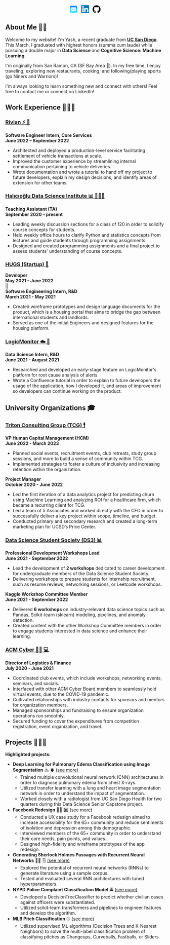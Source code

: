 ---
---
<center>
<a href="mailto: ypotdar@ucsd.edu" ><img src="assets/Email_Logo.png" alt="Email Logo" width="25" /></a> &nbsp; 
<a href="https://www.linkedin.com/in/yashmpotdar/" target = "_blank"><img src="assets/LinkedIn_Logo.png" alt="LinkedIn Logo" width="25" /></a> &nbsp; 
<a href="https://github.com/YashPotdar" target = "_blank"><img src="assets/Github_Logo.png" alt="Github Logo" width="25" /></a>
</center>

## About Me ✌🏽

Welcome to my website! I'm Yash, a recent graduate from <a href="https://www.ucsd.edu/" target = "_blank">**UC San Diego**</a>. This March, I graduated with highest honors (summa cum laude) while pursuing a double major in **Data Science** and **Cognitive Science: Machine Learning**.

I'm originally from San Ramon, CA (SF Bay Area 🌉). In my free time, I enjoy traveling, exploring new restaurants, cooking, and following/playing sports (go Niners and Warriors)!

I'm always looking to learn something new and connect with others! Feel free to contact me or connect on LinkedIn!

## Work Experience 🧑🏽‍💻

### <a href="https://rivian.com/" target = "_blank">Rivian ⚡ 🚙</a>
**Software Engineer Intern, Core Services** <br>
**June 2022 – September 2022**
- Architected and deployed a production-level service facilitating settlement of vehicle transactions at scale.
- Improved the customer experience by streamlining internal communication pertaining to vehicle deliveries.
- Wrote documentation and wrote a tutorial to hand off my project to future developers, explain my design decisions, and identify areas of extension for other teams.

### <a href="https://datascience.ucsd.edu/" target = "_blank">Halıcıoğlu Data Science Institute 📊 🧑🏽‍🏫</a>
**Teaching Assistant (TA)** <br>
**September 2020 – present**
- Leading weekly discussion sections for a class of 120 in order to solidify course concepts for students.
- Held weekly office hours to clarify Python and statistics concepts from lectures and guide students through programming assignments.
- Designed and created programming assignments and a final project to assess students' understanding of course concepts.

### <a href="https://wefunder.com/hugs" target = "_blank">HUGS (Startup) 🏡</a>
**Developer** <br>
**May 2021 - June 2022** <br>
||<br>
**Software Engineering Intern, R&D** <br>
**March 2021 - May 2021**
- Created wireframe prototypes and design language documents for the product, which is a housing portal that aims to bridge the gap between international students and landlords.
- Served as one of the initial Engineers and designed features for the housing platform.

### <a href="https://www.logicmonitor.com/" target = "_blank">LogicMonitor ☁️ 🤖</a>
**Data Science Intern, R&D** <br>
**June 2021 - August 2021**
- Researched and developed an early-stage feature on LogicMonitor's platform for root cause analysis of alerts. 
- Wrote a Confluence tutorial in order to explain to future developers the usage of the application, how I developed it, and areas of improvement so developers can continue working on the product.



## University Organizations 🎓

### <a href="https://www.ucsdtcg.org/" target = "_blank">Triton Consulting Group (TCG) 🕴️</a>
**VP Human Capital Management (HCM)** <br>
**June 2022 - March 2023**
- Planned social events, recruitment events, club retreats, study group sessions, and more to build a sense of community within TCG. 
- Implemented strategies to foster a culture of inclusivity and increasing retention within the organization.

**Project Manager** <br>
**October 2020 - June 2022**
- Led the first iteration of a data analytics project for predicting churn using Machine Learning and analyzing ROI for a healthcare firm, which became a recurring client for TCG.
- Led a team of 5 Associates and worked directly with the CFO in order to successfully deliver a key project within scope, timeline, and budget.  
- Conducted primary and secondary research and created a long-term marketing plan for UCSD’s Price Center.

### <a href="https://ds3.ucsd.edu/" target = "_blank">Data Science Student Society (DS3) 📊</a>
**Professional Development Workshops Lead** <br>
**June 2021 - September 2022**
- Lead the development of **2 workshops** dedicated to career development for undergraduate members of the Data Science Student Society.
- Delivering workshops to prepare students for internship recruitment, such as resume reviews, networking sessions, or Leetcode workshops.

**Kaggle Workshop Committee Member** <br>
**June 2021 - September 2022**
- Delivered **6 workshops** on industry-relevant data science topics such as Pandas, Scikit-learn (sklearn) modeling, pipelines, and anomaly detection.
- Created content with the other Workshop Committee members in order to engage students interested in data science and enhance their learning.

### <a href="https://acmucsd.com/communities#Cyber" target = "_blank">ACM Cyber 🥷🏼 💻</a>
**Director of Logistics & Finance** <br>
**July 2020 - June 2021**
- Coordinated club events, which include workshops, networking events, seminars, and socials.
- Interfaced with other ACM Cyber Board members to seamlessly hold virtual events, due to the COVID-19 pandemic.
- Cultivated relationships with industry contacts for sponsors and mentors for organization members.
- Managed sponsorships and fundraising to ensure organization operations run smoothly. 
- Secured funding to cover the expenditures from competition registration, event organization, and travel.

## Projects 🧑🏽‍🍳

**Highlighted projects:**
- **Deep Learning for Pulmonary Edema Classification using Image Segmentation** 🫁 🫀 <a href="https://yashpotdar.github.io/deep-learning-pulmonary-edema/" target = "_blank">(see more)</a>
    - Trained multiple convolutional neural network (CNN) architectures in order to diagnose pulmonary edema from chest X-rays.
    - Utilized transfer learning with a lung and heart image segmentation network in order to understand the impact of segmentation.
    - Worked closely with a radiologist from UC San Diego Health for two quarters during this Data Science Senior Capstone project.
- **Facebook Redesign** 🧓🏽 #️⃣ <a href="https://yashpotdar.github.io/facebook-redesign/" target = "_blank">(see more)</a>
    - Conducted a UX case study for a Facebook redesign aimed to increase accessibility for the 65+ community and reduce sentiments of isolation and depression among this demographic.
    - Interviewed members of the 65+ community in order to understand their core needs, pain points, and values.
    - Designed high-fidelity and wireframe prototypes of the app redesign.
- **Generating Sherlock Holmes Passages with Recurrent Neural Networks** 🕵️‍♂️ 🗒️ <a href="assets/Generating_Passages_RNN.pdf" target = "_blank">(see more)</a>
    - Explored the potential of recurrent neural networks (RNNs) to generate literature using a sample corpus.
    - Tested and evaluated several RNN architectures with tuned hyperparameters.
- **NYPD Police Complaint Classification Model** 🚔 <a href="https://github.com/YashPotdar/NYPD_Civilian_Complaints" target = "_blank">(see more)</a>
    - Developed a DecisionTreeClassifier to predict whether civilian cases against officers were substantiated.
    - Utilized scikit-learn transformers and pipelines to engineer features and develop the algorithm. 
- **MLB Pitch Classification** ⚾ <a href="https://www.kaggle.com/yashpotdar/mlb-pitch-classification-by-knn-and-decision-trees" target = "_blank">(see more)</a>
    - Utilized supervised ML algorithms (Decision Trees and K-Nearest Neighbors) to solve the multi-label classification problem of classifying pitches as Changeups, Curveballs, Fastballs, or Sliders.
